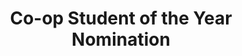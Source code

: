---
title: Co-op Student of the Year Nomination
resume-order: 1
type: distinctions
time: 2017
show: true
description: For exceptional contribution to employer during work term
link: https://uwaterloo.ca/co-operative-education/co-op-students-year-award
---